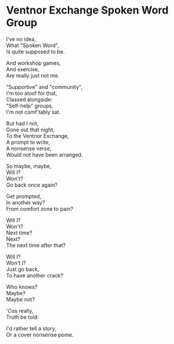 # Ventnor Exchange Spoken Word Group

I've no idea,  
What "Spoken Word",  
Is quite supposed to be.  

And workshop games,  
And exercise,  
Are really just not me.

"Supportive" and "community",  
I'm too aloof for that,  
Classed alongside:  
"Self-help" groups,  
I'm not comf'tably sat.  

But had I not,  
Gone out that night,  
To the Ventnor Exchange,  
A prompt to write,  
A nonsense verse,  
Would not have been arranged.  

So maybe, maybe,  
Will I?  
Won't?  
Go back once again?  

Get prompted,  
In another way?  
From comfort zone to pain?  

Will I?  
Won't?  
Next time?  
Next?  
The next time after that?  

Will I?  
Won't I?  
Just go back,  
To have another crack?  

Who knows?  
Maybe?  
Maybe not?  

'Cos really,  
Truth be told:  

I'd rather tell a story,  
Or a cover nonsense pome.  
